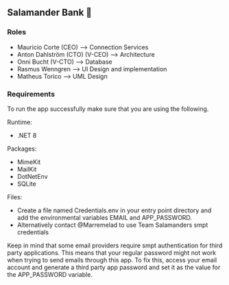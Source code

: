 ## Salamander Bank 🦎

### Roles
* Mauricio Corte (CEO) --> Connection Services
* Anton Dahlström (CTO) (V-CEO) --> Architecture
* Onni Bucht (V-CTO) --> Database
* Rasmus Wenngren --> UI Design and implementation
* Matheus Torico --> UML Design

### Requirements
To run the app successfully make sure that you are using the following.

Runtime:
* .NET 8

Packages:
* MimeKit
* MailKit
* DotNetEnv
* SQLite


Files:
* Create a file named Credentials.env in your entry point directory and add the environmental variables EMAIL and APP_PASSWORD.
* Alternatively contact @Marremelad to use Team Salamanders smpt credentials

Keep in mind that some email providers require smpt authentication for third party applications. This means that your regular password might not work when trying to send emails through this app. To fix this, access your email account and generate a third party app password and set it as the value for the APP_PASSWORD variable.